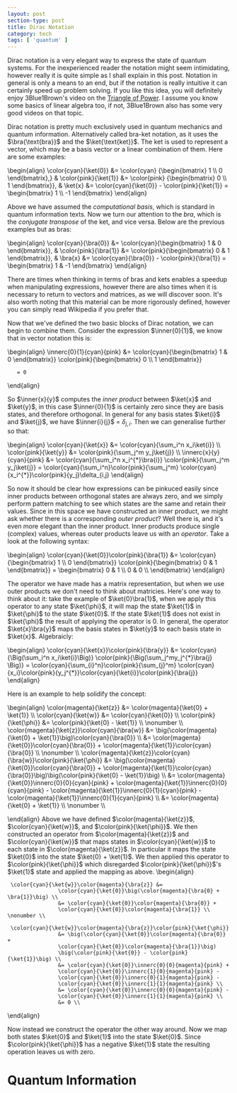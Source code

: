 ```yaml
---
layout: post
section-type: post
title: Dirac Notation
category: tech
tags: [ 'quantum' ]
---
```



Dirac notation is a very elegant way to express
the state of quantum systems. For the inexperienced reader
the notation might seem intimidating, however
really it is quite simple as I
shall explain in this post. Notation in general
is only a means to an end, but if the notation
is really intuitive it can certainly speed up
problem solving. If you like this idea, you will
definitely enjoy 3Blue1Brown's video on the [Triangle
of Power](https://www.youtube.com/watch?v=sULa9Lc4pck).
I assume you know some basics of linear algebra too,
if not, 3Blue1Brown also has some very good videos on that topic.

Dirac notation is pretty much exclusively used
in quantum mechanics and quantum information. Alternatively
 called bra-ket notation, as it uses the
 $\bra{\text{bra}}$ and the $\ket{\text{ket}}$. The ket
 is used to represent a vector, which may be a basis
 vector or a linear combination of them. Here are some
 examples:

 <div>
   \begin{align}
      \color{cyan}{\ket{0}} &=
        \color{cyan}
        {\begin{bmatrix}
         1 \\
         0
        \end{bmatrix},}
      &
      \color{pink}{\ket{1}} &=
        \color{pink}
        {\begin{bmatrix}
         0 \\
         1
        \end{bmatrix}},
      &
      \ket{x} &= \color{cyan}{\ket{0}} - \color{pink}{\ket{1}} =
        \begin{bmatrix}
        1 \\
        -1
        \end{bmatrix}
   \end{align}
 </div>

 Above we have assumed the *computational basis*, which is
 standard in quantum information texts. Now we turn our
 attention to the *bra*, which is the *conjugate transpose*
 of the ket, and vice versa. Below are the previous examples but as bras:

 <div>
   \begin{align}
      \color{cyan}{\bra{0}} &=
        \color{cyan}{\begin{bmatrix}
         1 &
         0
        \end{bmatrix}},
      &
      \color{pink}{\bra{1}} &=
        \color{pink}{\begin{bmatrix}
         0 &
         1
        \end{bmatrix}},
      &
      \bra{x} &= \color{cyan}{\bra{0}} - \color{pink}{\bra{1}} =
        \begin{bmatrix}
        1 &
        -1
        \end{bmatrix}
   \end{align}
 </div>

There are times when thinking in terms of bras and kets
enables a speedup when manipulating expressions, however there
are also times when it is necessary to return to vectors
and matrices, as we will discover soon. It's also worth noting that
this material can be more rigorously defined, however you
can simply read Wikipedia if you prefer that.

Now that we've defined the two basic blocks of Dirac notation,
we can begin to combine them. Consider the expression $\inner{0}{1}$,
we know that in vector notation this is:

<div>
  \begin{align}
     \innerc{0}{1}{cyan}{pink} &=
       \color{cyan}{\begin{bmatrix}
        1 &
        0
       \end{bmatrix}}
       \color{pink}{\begin{bmatrix}
       0 \\
       1
       \end{bmatrix}}

       = 0
  \end{align}
</div>

So $\inner{x}{y}$ computes the *inner product* between $\ket{x}$ and $\ket{y}$,
in this case $\inner{0}{1}$ is certainly zero since they are basis states, and
therefore orthogonal. In general for any basis states $\ket{i}$ and $\ket{j}$, we have
$\inner{i}{j}$ = $\delta_{j,i}$. Then we can generalise further so that:

<div>
  \begin{align}
     \color{cyan}{\ket{x}} &= \color{cyan}{\sum_i^n x_i\ket{i}} \\
     \color{pink}{\ket{y}} &= \color{pink}{\sum_j^m y_j\ket{j}} \\
     \innerc{x}{y}{cyan}{pink} &=
                \color{cyan}{\sum_i^n x_i^{*}\bra{i}}
                \color{pink}{\sum_j^m y_j\ket{j}}
                = \color{cyan}{\sum_i^n}\color{pink}{\sum_j^m} \color{cyan}{x_i^{*}}\color{pink}{y_j}\delta_{i,j}
  \end{align}
</div>

So now it should be clear how expressions can be pinkuced easily since
inner products between orthogonal states are always zero, and we simply perform
pattern matching to see which states are the same and retain their values.
Since in this space we have constructed an inner product, we might ask
whether there is a corresponding *outer product*? Well there is, and it's
even more elegant than the inner product. Inner products produce single
(complex) values, whereas outer products leave us with an *operator*.
Take a look at the following syntax:

<div>
  \begin{align}
     \color{cyan}{\ket{0}}\color{pink}{\bra{1}} &=
     \color{cyan}{\begin{bmatrix}
      1 \\
      0
     \end{bmatrix}}
     \color{pink}{\begin{bmatrix}
      0 & 1
     \end{bmatrix}}
     =
     \begin{bmatrix}
      0 & 1 \\
      0 & 0 \\
     \end{bmatrix}
  \end{align}
</div>

The operator we have made has a matrix representation, but when we use
outer products we don't need to think about matricies. Here's one way
to think about it: take the example of $\ket{0}\bra{1}$, when we
apply this operator to any state $\ket{\phi}$, it will map the state $\ket{1}$
in $\ket{\phi}$ to the state $\ket{0}$. If the state $\ket{1}$ does not exist
in $\ket{\phi}$ the result of applying the operator is 0. In general,
the operator $\ket{x}\bra{y}$ maps the basis states
in $\ket{y}$ to each basis state in $\ket{x}$. Algebraicly:

<div>
  \begin{align}
     \color{cyan}{\ket{x}}\color{pink}{\bra{y}} &= \color{cyan}{\Big(\sum_i^n x_i\ket{i}\Big)}
     \color{pink}{\Big(\sum_j^my_j^{*}\bra{j} \Big)}
                     = \color{cyan}{\sum_{i}^n}\color{pink}{\sum_{j}^m}
                     \color{cyan}{x_i}\color{pink}{y_j^{*}}\color{cyan}{\ket{i}}\color{pink}{\bra{j}}
  \end{align}
</div>

Here is an example to help solidify the concept:

<div>
  \begin{align}
     \color{magenta}{\ket{z}} &= \color{magenta}{\ket{0} + \ket{1}} \\
     \color{cyan}{\ket{w}} &= \color{cyan}{\ket{0}} \\
     \color{pink}{\ket{\phi}} &= \color{pink}{\ket{0} - \ket{1}} \\ \nonumber \\
     \color{magenta}{\ket{z}}\color{cyan}{\bra{w}} &=
     \big(\color{magenta}{\ket{0} + \ket{1}}\big)\color{cyan}{\bra{0}} \\
                    &= \color{magenta}{\ket{0}}\color{cyan}{\bra{0}} +
                    \color{magenta}{\ket{1}}\color{cyan}{\bra{0}} \\ \nonumber \\
     \color{magenta}{\ket{z}}\color{cyan}{\bra{w}}\color{pink}{\ket{\phi}}
                    &= \big(\color{magenta}{\ket{0}}\color{cyan}{\bra{0}} +
                    \color{magenta}{\ket{1}}\color{cyan}{\bra{0}}\big)\big(\color{pink}{\ket{0} - \ket{1}}\big) \\
                    &= \color{magenta}{\ket{0}}\innerc{0}{0}{cyan}{pink} +
                    \color{magenta}{\ket{1}}\innerc{0}{0}{cyan}{pink} -
                    \color{magenta}{\ket{1}}\innerc{0}{1}{cyan}{pink} -
                    \color{magenta}{\ket{1}}\innerc{0}{1}{cyan}{pink} \\
                    &= \color{magenta}{\ket{0} + \ket{1}} \\ \nonumber \\

  \end{align}
  Above we have defined $\color{magenta}{\ket{z}}$, $\color{cyan}{\ket{w}}$, and
  $\color{pink}{\ket{\phi}}$. We then constructed an operator from $\color{magenta}{\ket{z}}$
  and $\color{cyan}{\ket{w}}$ that maps states in $\color{cyan}{\ket{w}}$ to each state in
  $\color{magenta}{\ket{z}}$. In particular it maps the state $\ket{0}$ into the
  state $\ket{0} + \ket{1}$. We then applied this operator to $\color{pink}{\ket{\phi}}$ which
  disregarded $\color{pink}{\ket{\phi}}$'s $\ket{1}$ state and applied the mapping as
  above.
  \begin{align}

     \color{cyan}{\ket{w}}\color{magenta}{\bra{z}} &=
                    \color{cyan}{\ket{0}}\big(\color{magenta}{\bra{0} + \bra{1}}\big) \\
                    &= \color{cyan}{\ket{0}}\color{magenta}{\bra{0}} +
                    \color{cyan}{\ket{0}}\color{magenta}{\bra{1}} \\ \nonumber \\

     \color{cyan}{\ket{w}}\color{magenta}{\bra{z}}\color{pink}{\ket{\phi}}
                    &= \big(\color{cyan}{\ket{0}}\color{magenta}{\bra{0}} +
                    \color{cyan}{\ket{0}}\color{magenta}{\bra{1}}\big)
                    \big(\color{pink}{\ket{0}} - \color{pink}{\ket{1}}\big) \\
                    &= \color{cyan}{\ket{0}}\innerc{0}{0}{magenta}{pink} +
                    \color{cyan}{\ket{0}}\innerc{1}{0}{magenta}{pink} -
                    \color{cyan}{\ket{0}}\innerc{0}{1}{magenta}{pink} -
                    \color{cyan}{\ket{0}}\innerc{1}{1}{magenta}{pink} \\
                    &= \color{cyan}{\ket{0}}\innerc{0}{0}{magenta}{pink} -
                    \color{cyan}{\ket{0}}\innerc{1}{1}{magenta}{pink} \\
                    &= 0 \\

  \end{align}

  Now instead we construct the operator the other way around. Now we map
  both states $\ket{0}$ and $\ket{1}$ into the state $\ket{0}$. Since $\color{pink}{\ket{\phi}}$
  has a negative $\ket{1}$ state the resulting operation leaves us with zero.
</div>

# Quantum Information

